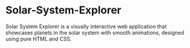 # Solar-System-Explorer
Solar System Explorer is a visually interactive web application that showcases planets in the solar system with smooth animations, designed using pure HTML and CSS.
